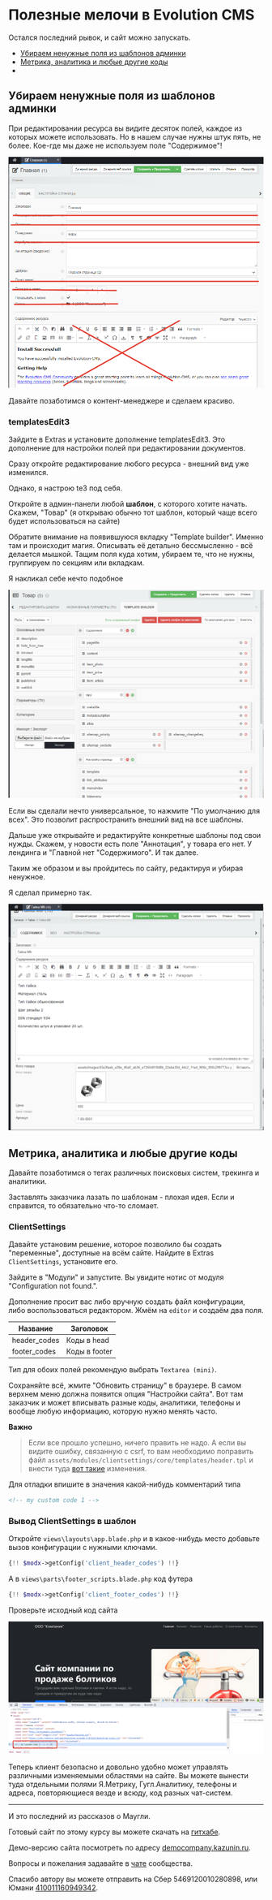 # Полезные мелочи в Evolution CMS

Остался последний рывок, и сайт можно запускать.

- [Убираем ненужные поля из шаблонов админки](#part1)
- [Метрика, аналитика и любые другие коды ](#part3)
- 
## Убираем ненужные поля из шаблонов админки <a name="part1"></a>

При редактировании ресурса вы видите десяток полей, каждое из которых можете использовать. Но в нашем случае нужны штук пять, не более. Кое-где мы даже не используем поле "Содержимое"!

![blog te](assets/images/s104.png)

Давайте позаботимся о контент-менеджере и сделаем красиво.

### templatesEdit3

Зайдите в Extras и установите дополнение templatesEdit3. Это дополнение для настройки полей при редактировании документов.

Сразу откройте редактирование любого ресурса - внешний вид уже изменился.

Однако, я настрою te3 под себя.

Откройте в админ-панели любой **шаблон**, с которого хотите начать. Скажем, "Товар" (я открываю обычно тот шаблон, который чаще всего будет использоваться на сайте)

 Обратите внимание на появившуюся вкладку "Template builder". Именно там и происходит магия. Описывать её детально бессмысленно - всё делается мышкой. Тащим поля куда хотим, убираем те, что не нужны, группируем по секциям или вкладкам.

Я накликал себе нечто подобное

![item te](assets/images/s105.png)


Если вы сделали нечто универсальное, то нажмите "По умолчанию для всех". Это позволит распространить внешний вид на все шаблоны.

Дальше уже открывайте и редактируйте конкретные шаблоны под свои нужды. Скажем, у новости есть поле "Аннотация", у товара его нет. У лендинга и "Главной нет "Содержимого". И так далее.

Таким же образом и вы пройдитесь по сайту, редактируя и убирая ненужное.

Я сделал примерно так.

![item rdy](assets/images/s106.png)




## Метрика, аналитика и любые другие коды <a name="part3"></a>

Давайте позаботимся о тегах различных поисковых систем, трекинга и аналитики.

Заставлять заказчика лазать по шаблонам - плохая идея. Если и справится, то обязательно что-то сломает.

### ClientSettings

Давайте установим решение, которое позволило бы создать "переменные", доступные на всём сайте.
Найдите в Extras `ClientSettings`, установите его.

Зайдите в "Модули" и запустите. Вы увидите нотис от модуля "Configuration not found.".

Дополнение просит вас либо вручную создать файл конфигурации, либо воспользоваться редактором. Жмём на `editor` и создаём два поля.

| Название     | Заголовок     |
| ------------ | ------------- |
| header_codes | Коды в head   |
| footer_codes | Коды в footer |

Тип для обоих полей рекомендую выбрать `Textarea (mini)`.

Сохраняйте всё, жмите "Обновить страницу" в браузере. В самом верхнем меню должна появится опция "Настройки сайта". Вот там заказчик и может вписывать разные коды, аналитики, телефоны и вообще любую информацию, которую нужно менять часто.

**Важно**
> Если все прошло успешно, ничего править не надо. А если вы видите ошибку, связанную с csrf, то вам необходимо поправить файл `assets/modules/clientsettings/core/templates/header.tpl` и внести туда [вот такие](https://github.com/mnoskov/clientsettings/pull/29/files) изменения.

Для отладки впишите в значения какой-нибудь комментарий типа 
```html
<!-- my custom code 1 -->
```

### Вывод ClientSettings в шаблон

Откройте `views\layouts\app.blade.php` и в какое-нибудь место добавьте вызов конфигурации с нужными ключами.

```php
{!! $modx->getConfig('client_header_codes') !!}
```

А в `views\parts\footer_scripts.blade.php` код футера

```php
{!! $modx->getConfig('client_footer_codes') !!}
```

Проверьте исходный код сайта

![place codes](assets/images/s107.png)

Теперь клиент безопасно и довольно удобно может управлять различными изменяемыми областями на сайте. Вы можете вынести туда отдельными полями Я.Метрику, Гугл.Аналитику, телефоны и адреса, повторяющиеся везде и всюду, код разных чат-систем. 


---

И это последний из рассказов о Маугли.

Готовый сайт по этому курсу вы можете скачать на [гитхабе](https://github.com/0test/lessons-evolution-company).

Демо-версию сайта посмотреть по адресу [democompany.kazunin.ru](http://democompany.kazunin.ru/).

Вопросы и пожелания задавайте в [чате](https://t.me/evo_cms) сообщества.

Спасибо автору вы можете отправить на Сбер 5469120010280898, или Юмани [410011160949342](https://yoomoney.ru/to/410011160949342).